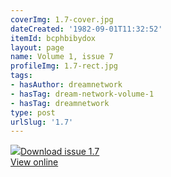 ```yaml
---
coverImg: 1.7-cover.jpg
dateCreated: '1982-09-01T11:32:52'
itemId: bcphbibydox
layout: page
name: Volume 1, issue 7
profileImg: 1.7-rect.jpg
tags:
- hasAuthor: dreamnetwork
- hasTag: dream-network-volume-1
- hasTag: dreamnetwork
type: post
urlSlug: '1.7'
---
```

<img class="card-journal-img" src="../images/1.7-rect.jpg"/><a href="../files/pdfs/Volume_1/1.7_Dream_Craft_Volume_1_No._7.pdf" download="">Download issue 1.7</a><br><a href="../files/pdfs/Volume_1/1.7_Dream_Craft_Volume_1_No._7.pdf">View online</a>